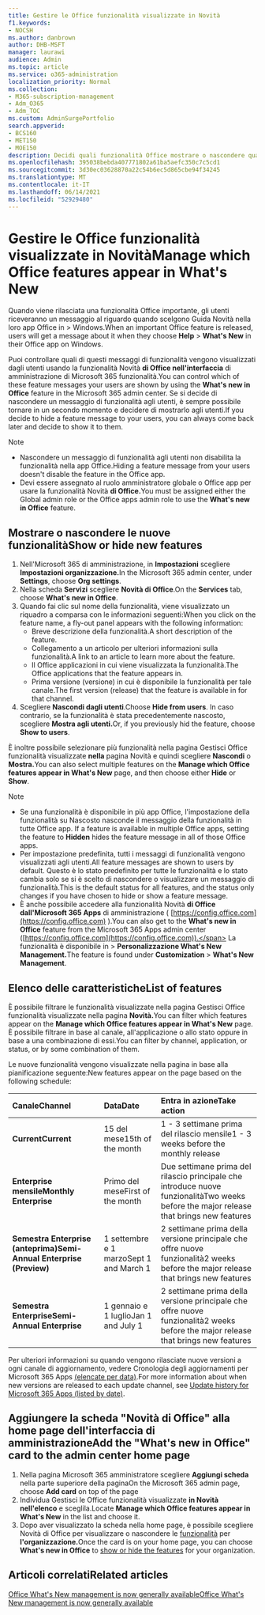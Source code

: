 ```yaml
---
title: Gestire le Office funzionalità visualizzate in Novità
f1.keywords:
- NOCSH
ms.author: danbrown
author: DHB-MSFT
manager: laurawi
audience: Admin
ms.topic: article
ms.service: o365-administration
localization_priority: Normal
ms.collection:
- M365-subscription-management
- Adm_O365
- Adm_TOC
ms.custom: AdminSurgePortfolio
search.appverid:
- BCS160
- MET150
- MOE150
description: Decidi quali funzionalità Office mostrare o nascondere quando un utente sceglie Guida > Novità nel app Office in Windows usando la funzionalità "Novità di Office" nell'interfaccia di amministrazione di Microsoft 365.
ms.openlocfilehash: 395038bebda407771802a61ba5aefc350c7c5cd1
ms.sourcegitcommit: 3d30ec03628870a22c54b6ec5d865cbe94f34245
ms.translationtype: MT
ms.contentlocale: it-IT
ms.lasthandoff: 06/14/2021
ms.locfileid: "52929480"
---
```

# <a name="manage-which-office-features-appear-in-whats-new"></a><span data-ttu-id="9e85d-103">Gestire le Office funzionalità visualizzate in Novità</span><span class="sxs-lookup"><span data-stu-id="9e85d-103">Manage which Office‎ features appear in What's New</span></span>

<span data-ttu-id="9e85d-104">Quando viene rilasciata una funzionalità Office importante, gli utenti riceveranno un messaggio al riguardo quando scelgono Guida Novità nella loro app Office in   >   Windows.</span><span class="sxs-lookup"><span data-stu-id="9e85d-104">When an important ‎Office‎ feature is released, users will get a message about it when they choose **Help** > **What's New** in their ‎‎Office‎‎ app on ‎Windows‎.</span></span>

<span data-ttu-id="9e85d-105">Puoi controllare quali di questi messaggi di funzionalità vengono visualizzati dagli utenti usando la funzionalità Novità **di Office nell'interfaccia** di amministrazione di Microsoft 365 funzionalità.</span><span class="sxs-lookup"><span data-stu-id="9e85d-105">You can control which of these feature messages your users are shown by using the **What's new in Office** feature in the Microsoft 365 admin center.</span></span> <span data-ttu-id="9e85d-106">Se si decide di nascondere un messaggio di funzionalità agli utenti, è sempre possibile tornare in un secondo momento e decidere di mostrarlo agli utenti.</span><span class="sxs-lookup"><span data-stu-id="9e85d-106">If you decide to hide a feature message to your users, you can always come back later and decide to show it to them.</span></span>

> [!NOTE]
> - <span data-ttu-id="9e85d-107">Nascondere un messaggio di funzionalità agli utenti non disabilita la funzionalità nella app Office.</span><span class="sxs-lookup"><span data-stu-id="9e85d-107">Hiding a feature message from your users doesn't disable the feature in the Office app.</span></span>
> - <span data-ttu-id="9e85d-108">Devi essere assegnato al ruolo amministratore globale o Office app per usare la funzionalità Novità **di Office.**</span><span class="sxs-lookup"><span data-stu-id="9e85d-108">You must be assigned either the Global admin role or the Office apps admin role to use the **What's new in Office** feature.</span></span>

## <a name="show-or-hide-new-features"></a><span data-ttu-id="9e85d-109">Mostrare o nascondere le nuove funzionalità</span><span class="sxs-lookup"><span data-stu-id="9e85d-109">Show or hide new features</span></span> 

1. <span data-ttu-id="9e85d-110">Nell'Microsoft 365 di amministrazione, in **Impostazioni** scegliere **Impostazioni organizzazione.**</span><span class="sxs-lookup"><span data-stu-id="9e85d-110">In the Microsoft 365 admin center, under **Settings**, choose **Org settings**.</span></span>
2. <span data-ttu-id="9e85d-111">Nella scheda **Servizi** scegliere **Novità di Office**.</span><span class="sxs-lookup"><span data-stu-id="9e85d-111">On the **Services** tab, choose **What's new in Office**.</span></span>
3. <span data-ttu-id="9e85d-112">Quando fai clic sul nome della funzionalità, viene visualizzato un riquadro a comparsa con le informazioni seguenti:</span><span class="sxs-lookup"><span data-stu-id="9e85d-112">When you click on the feature name, a fly-out panel appears with the following information:</span></span>
     - <span data-ttu-id="9e85d-113">Breve descrizione della funzionalità.</span><span class="sxs-lookup"><span data-stu-id="9e85d-113">A short description of the feature.</span></span>
     - <span data-ttu-id="9e85d-114">Collegamento a un articolo per ulteriori informazioni sulla funzionalità.</span><span class="sxs-lookup"><span data-stu-id="9e85d-114">A link to an article to learn more about the feature.</span></span>
     - <span data-ttu-id="9e85d-115">Il Office applicazioni in cui viene visualizzata la funzionalità.</span><span class="sxs-lookup"><span data-stu-id="9e85d-115">The Office applications that the feature appears in.</span></span>
     - <span data-ttu-id="9e85d-116">Prima versione (versione) in cui è disponibile la funzionalità per tale canale.</span><span class="sxs-lookup"><span data-stu-id="9e85d-116">The first version (release) that the feature is available in for that channel.</span></span>
4. <span data-ttu-id="9e85d-117">Scegliere **Nascondi dagli utenti**.</span><span class="sxs-lookup"><span data-stu-id="9e85d-117">Choose **Hide from users**.</span></span> <span data-ttu-id="9e85d-118">In caso contrario, se la funzionalità è stata precedentemente nascosto, scegliere **Mostra agli utenti.**</span><span class="sxs-lookup"><span data-stu-id="9e85d-118">Or, if you previously hid the feature, choose **Show to users**.</span></span>

<span data-ttu-id="9e85d-119">È inoltre possibile selezionare più funzionalità nella pagina Gestisci Office funzionalità visualizzate **nella** pagina Novità e quindi scegliere **Nascondi** o **Mostra.**</span><span class="sxs-lookup"><span data-stu-id="9e85d-119">You can also select multiple features on the **Manage which ‎Office‎ features appear in What's New** page, and then choose either **Hide** or **Show**.</span></span>

> [!NOTE]
> - <span data-ttu-id="9e85d-120">Se una funzionalità è disponibile in più app Office, l'impostazione della funzionalità su Nascosto nasconde il messaggio della funzionalità in tutte Office app. </span><span class="sxs-lookup"><span data-stu-id="9e85d-120">If a feature is available in multiple Office apps, setting the feature to **Hidden** hides the feature message in all of those Office apps.</span></span>
> - <span data-ttu-id="9e85d-121">Per impostazione predefinita, tutti i messaggi di funzionalità vengono visualizzati agli utenti.</span><span class="sxs-lookup"><span data-stu-id="9e85d-121">All feature messages are shown to users by default.</span></span> <span data-ttu-id="9e85d-122">Questo è lo stato predefinito per tutte le funzionalità e lo stato cambia solo se si è scelto di nascondere o visualizzare un messaggio di funzionalità.</span><span class="sxs-lookup"><span data-stu-id="9e85d-122">This is the default status for all features, and the status only changes if you have chosen to hide or show a feature message.</span></span>
> - <span data-ttu-id="9e85d-123">È anche possibile accedere alla funzionalità Novità **di Office dall'Microsoft 365 Apps** di amministrazione ( [https://config.office.com](https://config.office.com) ).</span><span class="sxs-lookup"><span data-stu-id="9e85d-123">You can also get to the **What's new in Office** feature from the Microsoft 365 Apps admin center ([https://config.office.com](https://config.office.com)).</span></span> <span data-ttu-id="9e85d-124">La funzionalità è disponibile in  >  **Personalizzazione What's New Management.**</span><span class="sxs-lookup"><span data-stu-id="9e85d-124">The feature is found under **Customization** > **What's New Management**.</span></span>

## <a name="list-of-features"></a><span data-ttu-id="9e85d-125">Elenco delle caratteristiche</span><span class="sxs-lookup"><span data-stu-id="9e85d-125">List of features</span></span>

<span data-ttu-id="9e85d-126">È possibile filtrare le funzionalità visualizzate nella pagina Gestisci Office funzionalità visualizzate nella pagina **Novità.**</span><span class="sxs-lookup"><span data-stu-id="9e85d-126">You can filter which features appear on the **Manage which ‎Office‎ features appear in What's New** page.</span></span> <span data-ttu-id="9e85d-127">È possibile filtrare in base al canale, all'applicazione o allo stato oppure in base a una combinazione di essi.</span><span class="sxs-lookup"><span data-stu-id="9e85d-127">You can filter by channel, application, or status, or by some combination of them.</span></span>

<span data-ttu-id="9e85d-128">Le nuove funzionalità vengono visualizzate nella pagina in base alla pianificazione seguente:</span><span class="sxs-lookup"><span data-stu-id="9e85d-128">New features appear on the page based on the following schedule:</span></span>

|<span data-ttu-id="9e85d-129">Canale</span><span class="sxs-lookup"><span data-stu-id="9e85d-129">Channel</span></span>|<span data-ttu-id="9e85d-130">Data</span><span class="sxs-lookup"><span data-stu-id="9e85d-130">Date</span></span>|<span data-ttu-id="9e85d-131">Entra in azione</span><span class="sxs-lookup"><span data-stu-id="9e85d-131">Take action</span></span>|
|:-----|:-----|:-----|
|<span data-ttu-id="9e85d-132">**Current**</span><span class="sxs-lookup"><span data-stu-id="9e85d-132">**Current**</span></span> <br/> |<span data-ttu-id="9e85d-133">15 del mese</span><span class="sxs-lookup"><span data-stu-id="9e85d-133">15th of the month</span></span>  <br/> |<span data-ttu-id="9e85d-134">1 - 3 settimane prima del rilascio mensile</span><span class="sxs-lookup"><span data-stu-id="9e85d-134">1 - 3 weeks before the monthly release</span></span> <br/> |
|<span data-ttu-id="9e85d-135">**Enterprise mensile**</span><span class="sxs-lookup"><span data-stu-id="9e85d-135">**Monthly Enterprise**</span></span> <br/> |<span data-ttu-id="9e85d-136">Primo del mese</span><span class="sxs-lookup"><span data-stu-id="9e85d-136">First of the month</span></span>  <br/> |<span data-ttu-id="9e85d-137">Due settimane prima del rilascio principale che introduce nuove funzionalità</span><span class="sxs-lookup"><span data-stu-id="9e85d-137">Two weeks before the major release that brings new features</span></span> |
|<span data-ttu-id="9e85d-138">**Semestra Enterprise (anteprima)**</span><span class="sxs-lookup"><span data-stu-id="9e85d-138">**Semi-Annual Enterprise (Preview)**</span></span> <br/> |<span data-ttu-id="9e85d-139">1 settembre e 1 marzo</span><span class="sxs-lookup"><span data-stu-id="9e85d-139">Sept 1 and March 1</span></span> <br/> | <span data-ttu-id="9e85d-140">2 settimane prima della versione principale che offre nuove funzionalità</span><span class="sxs-lookup"><span data-stu-id="9e85d-140">2 weeks before the major release that brings new features</span></span>|
|<span data-ttu-id="9e85d-141">**Semestra Enterprise**</span><span class="sxs-lookup"><span data-stu-id="9e85d-141">**Semi-Annual Enterprise**</span></span> <br/> |<span data-ttu-id="9e85d-142">1 gennaio e 1 luglio</span><span class="sxs-lookup"><span data-stu-id="9e85d-142">Jan 1 and July 1</span></span> <br/> | <span data-ttu-id="9e85d-143">2 settimane prima della versione principale che offre nuove funzionalità</span><span class="sxs-lookup"><span data-stu-id="9e85d-143">2 weeks before the major release that brings new features</span></span><br/> |

<span data-ttu-id="9e85d-144">Per ulteriori informazioni su quando vengono rilasciate nuove versioni a ogni canale di aggiornamento, vedere Cronologia degli aggiornamenti per Microsoft 365 Apps [(elencate per data)](/officeupdates/update-history-microsoft365-apps-by-date).</span><span class="sxs-lookup"><span data-stu-id="9e85d-144">For more information about when new versions are released to each update channel, see [Update history for Microsoft 365 Apps (listed by date)](/officeupdates/update-history-microsoft365-apps-by-date).</span></span>

## <a name="add-the-whats-new-in-office-card-to-the-admin-center-home-page"></a><span data-ttu-id="9e85d-145">Aggiungere la scheda "Novità di Office" alla home page dell'interfaccia di amministrazione</span><span class="sxs-lookup"><span data-stu-id="9e85d-145">Add the "What's new in Office" card to the admin center home page</span></span>

1. <span data-ttu-id="9e85d-146">Nella pagina Microsoft 365 amministratore scegliere **Aggiungi scheda** nella parte superiore della pagina</span><span class="sxs-lookup"><span data-stu-id="9e85d-146">On the Microsoft 365 admin page, choose **Add card** on top of the page</span></span>
2. <span data-ttu-id="9e85d-147">Individua Gestisci le Office funzionalità visualizzate **in Novità nell'elenco** e sceglila.</span><span class="sxs-lookup"><span data-stu-id="9e85d-147">Locate **Manage which Office features appear in What's New** in the list and choose it.</span></span>
3. <span data-ttu-id="9e85d-148">Dopo aver visualizzato la scheda nella home page, è possibile scegliere Novità di Office per visualizzare o nascondere le [funzionalità](#show-or-hide-new-features) per **l'organizzazione.**</span><span class="sxs-lookup"><span data-stu-id="9e85d-148">Once the card is on your home page, you can choose **What's new in Office** to [show or hide the features](#show-or-hide-new-features) for your organization.</span></span>


## <a name="related-articles"></a><span data-ttu-id="9e85d-149">Articoli correlati</span><span class="sxs-lookup"><span data-stu-id="9e85d-149">Related articles</span></span>

[<span data-ttu-id="9e85d-150">Office What's New management is now generally available</span><span class="sxs-lookup"><span data-stu-id="9e85d-150">Office What's New management is now generally available</span></span>](https://techcommunity.microsoft.com/t5/microsoft-365-blog/office-what-s-new-management-is-now-generally-available/ba-p/1179954)
